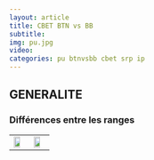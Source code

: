 ```yaml
---
layout: article
title: CBET BTN vs BB
subtitle: 
img: pu.jpg
video: 
categories: pu btnvsbb cbet srp ip
---
```


<div class="body">

  <h2>GENERALITE</h2>

  <h3>Différences entre les ranges</h3>

  <table>
    <tbody>
      <tr>
        <td><img src="/blog/img/2024-02-04-core.png" style="width: 75%; heigth: 75%"></td>
        <td><img src="/blog/img/2024-02-04-top.png" style="width: 75%; heigth: 75%"></td>
      </tr>
    </tbody>
  </table>

  <p></p>
  
</div>
